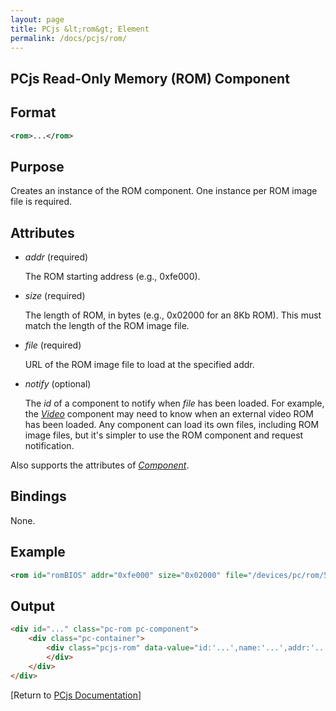 ```yaml
---
layout: page
title: PCjs &lt;rom&gt; Element
permalink: /docs/pcjs/rom/
---
```


PCjs Read-Only Memory (ROM) Component
---

Format
---
```xml
<rom>...</rom>
```

Purpose
---
Creates an instance of the ROM component. One instance per ROM image file is required.

Attributes
---
 * *addr* (required)
 
	The ROM starting address (e.g., 0xfe000).
	
 * *size* (required)
 
	The length of ROM, in bytes (e.g., 0x02000 for an 8Kb ROM). This must match the length of the ROM image file.
	
 * *file* (required)
 
	URL of the ROM image file to load at the specified addr.
	
 * *notify* (optional)
 
	The *id* of a component to notify when *file* has been loaded. For example, the *[Video](/docs/pcjs/video/)*
	component may need to know when an external video ROM has been loaded. Any component can load its own files,
	including ROM image files, but it's simpler to use the ROM component and request notification.
	
Also supports the attributes of *[Component](/docs/pcjs/component/)*.

Bindings
---
None.

Example
---
```xml
<rom id="romBIOS" addr="0xfe000" size="0x02000" file="/devices/pc/rom/5150/bios/1981-04-24.json"/>
```

Output
---
```html
<div id="..." class="pc-rom pc-component">
    <div class="pc-container">
        <div class="pcjs-rom" data-value="id:'...',name:'...',addr:'...',size:'...',file:'...'">
        </div>
    </div>
</div>
```

[Return to [PCjs Documentation](..)]

